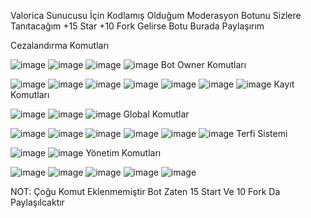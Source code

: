 Valorica Sunucusu İçin Kodlamış Olduğum Moderasyon Botunu Sizlere Tanıtacağım +15 Star +10 Fork Gelirse Botu Burada Paylaşırım

Cezalandırma Komutları

![image](https://user-images.githubusercontent.com/121359424/210171765-b9697359-c184-482b-b935-ebb004dc8eb7.png)
![image](https://user-images.githubusercontent.com/121359424/210171782-787a8ec9-b2ed-488e-bb9e-8e4e68f3ce0c.png)
![image](https://user-images.githubusercontent.com/121359424/210171791-4bf470fa-de3d-45e1-b237-b81779af7ae6.png)
![image](https://user-images.githubusercontent.com/121359424/210171815-85309f34-d5de-4861-ae4a-ef07640b6899.png)
Bot Owner Komutları

![image](https://user-images.githubusercontent.com/121359424/210171901-c18a733c-fc8b-422b-b825-ca46eca23ce1.png)
![image](https://user-images.githubusercontent.com/121359424/210171907-0095e92b-3116-43c8-8276-00b9428254ab.png)
![image](https://user-images.githubusercontent.com/121359424/210171915-f6ff62a9-de99-41f5-b4a0-1cae67ca2759.png)
![image](https://user-images.githubusercontent.com/121359424/210171922-08dad6c2-4043-47f1-9cc2-3a335c3e1fca.png)
![image](https://user-images.githubusercontent.com/121359424/210171928-50d6c768-6f4a-4f50-aa05-50d924a0a2cb.png)
![image](https://user-images.githubusercontent.com/121359424/210171942-0a1446c8-db37-467d-a5db-cd78cce935d9.png)
![image](https://user-images.githubusercontent.com/121359424/210171957-68e18c82-37a9-4bc7-89d9-bf628a2c0b76.png)
Kayıt Komutları

![image](https://user-images.githubusercontent.com/121359424/210171978-cc09c647-7000-4580-a47a-97ef637a8281.png)
![image](https://user-images.githubusercontent.com/121359424/210171982-66f5e68a-92cc-4e09-b635-719927e8a4c6.png)
![image](https://user-images.githubusercontent.com/121359424/210172007-3ef862d1-b8ad-4a14-b06b-9e1b7a175526.png)
Global Komutlar

![image](https://user-images.githubusercontent.com/121359424/210172039-6acf7bc0-0413-446c-aa23-64d4e3783b16.png)
![image](https://user-images.githubusercontent.com/121359424/210172044-c7bfbf87-31f5-470a-bcec-f0bd09c6cdbd.png)
![image](https://user-images.githubusercontent.com/121359424/210172051-04f9b8eb-c9bc-40fb-abd2-759964caa699.png)
![image](https://user-images.githubusercontent.com/121359424/210172060-e48ed937-6931-4d7e-b763-f208e28fe5b6.png)
![image](https://user-images.githubusercontent.com/121359424/210172066-94d1315c-67fd-401d-b775-c273f1506e6a.png)
![image](https://user-images.githubusercontent.com/121359424/210172086-c98fecda-460f-424c-aeb8-09e2b6ea4ba3.png)
Terfi Sistemi

![image](https://user-images.githubusercontent.com/121359424/210172116-e7a6c9e1-ddc1-44f7-b3e1-66f6d4b5facd.png)
![image](https://user-images.githubusercontent.com/121359424/210172124-875fe301-0962-451c-a6ae-f8f238ac26fe.png)
Yönetim Komutları

![image](https://user-images.githubusercontent.com/121359424/210172164-2838327b-78a8-4778-844c-055671704f14.png)
![image](https://user-images.githubusercontent.com/121359424/210172196-eb007763-a3cc-4fcd-b129-44918ce65a9d.png)
![image](https://user-images.githubusercontent.com/121359424/210172218-6f183d76-2374-4864-b442-cf25a0c4c1d2.png)
![image](https://user-images.githubusercontent.com/121359424/210172231-48d0ee8d-401d-4de7-85d7-21548369abbc.png)
![image](https://user-images.githubusercontent.com/121359424/210172242-d47dfdde-b6e6-4b8f-8800-f252459b9af1.png)

NOT: Çoğu Komut Eklenmemiştir Bot Zaten 15 Start Ve 10 Fork Da Paylaşılcaktır

